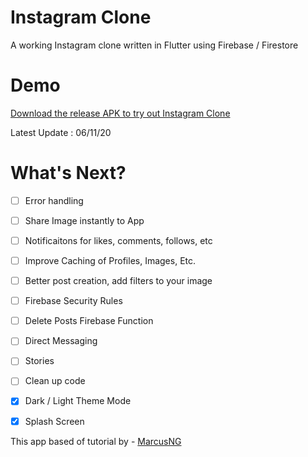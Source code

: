 # Instagram Clone
A working Instagram clone written in Flutter using Firebase / Firestore

# Demo
[Download the release APK to try out Instagram Clone](https://github.com/Edenik/Flutter-Instagram-Clone/raw/main/media/app-release.apk) 

Latest Update : 06/11/20



# What's Next?
 - [ ] Error handling
 - [ ] Share Image instantly to App
 - [ ] Notificaitons for likes, comments, follows, etc
 - [ ] Improve Caching of Profiles, Images, Etc.
 - [ ] Better post creation, add filters to your image
 - [ ] Firebase Security Rules
 - [ ] Delete Posts Firebase Function
 - [ ] Direct Messaging
 - [ ] Stories
 - [ ] Clean up code
 - [X] Dark / Light Theme Mode
 - [X] Splash Screen


This app based of tutorial by -
[MarcusNG](https://marcusng.com/)








